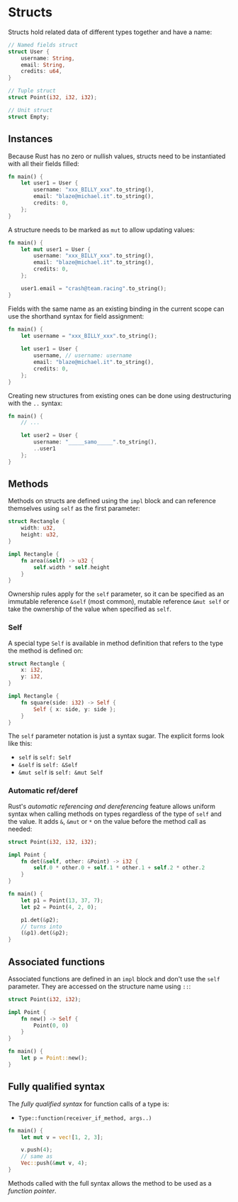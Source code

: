 # Structs

Structs hold related data of different types together and have a name:

```rust
// Named fields struct
struct User {
    username: String,
    email: String,
    credits: u64,
}

// Tuple struct
struct Point(i32, i32, i32);

// Unit struct
struct Empty;
```

## Instances

Because Rust has no zero or nullish values, structs need to be instantiated with
all their fields filled:

```rust
fn main() {
    let user1 = User {
        username: "xxx_BILLY_xxx".to_string(),
        email: "blaze@michael.it".to_string(),
        credits: 0,
    };
}
```

A structure needs to be marked as `mut` to allow updating values:

```rust
fn main() {
    let mut user1 = User {
        username: "xxx_BILLY_xxx".to_string(),
        email: "blaze@michael.it".to_string(),
        credits: 0,
    };

    user1.email = "crash@team.racing".to_string();
}
```

Fields with the same name as an existing binding in the current scope can use
the shorthand syntax for field assignment:

```rust
fn main() {
    let username = "xxx_BILLY_xxx".to_string();
    
    let user1 = User {
        username, // username: username
        email: "blaze@michael.it".to_string(),
        credits: 0,
    };
}
```

Creating new structures from existing ones can be done using destructuring with
the `..` syntax:

```rust
fn main() {
    // ...

    let user2 = User {
        username: "_____samo_____".to_string(),
        ..user1
    };
}
```

## Methods

Methods on structs are defined using the `impl` block and can reference
themselves using `self` as the first parameter:

```rust
struct Rectangle {
    width: u32,
    height: u32,
}

impl Rectangle {
    fn area(&self) -> u32 {
        self.width * self.height
    }
}
```

Ownership rules apply for the `self` parameter, so it can be specified as an
immutable reference `&self` (most common), mutable reference `&mut self` or take
the ownership of the value when specified as `self`.

### Self

A special type `Self` is available in method definition that refers to the type
the method is defined on:

```rust
struct Rectangle {
    x: i32,
    y: i32,
}

impl Rectangle {
    fn square(side: i32) -> Self {
        Self { x: side, y: side };
    }
}
```

The `self` parameter notation is just a syntax sugar. The explicit forms look
like this:

- `self` is `self: Self`
- `&self` is `self: &Self`
- `&mut self` is `self: &mut Self`

### Automatic ref/deref

Rust's _automatic referencing and dereferencing_ feature allows uniform syntax
when calling methods on types regardless of the type of `self` and the value. It
adds `&`, `&mut` or `*` on the value before the method call as needed:

```rust
struct Point(i32, i32, i32);

impl Point {
    fn det(&self, other: &Point) -> i32 {
        self.0 * other.0 + self.1 * other.1 + self.2 * other.2
    }
}

fn main() {
    let p1 = Point(13, 37, 7);
    let p2 = Point(4, 2, 0);

    p1.det(&p2);
    // turns into
    (&p1).det(&p2);
}
```

## Associated functions

Associated functions are defined in an `impl` block and don't use the `self`
parameter. They are accessed on the structure name using `::`:

```rust
struct Point(i32, i32);

impl Point {
    fn new() -> Self {
        Point(0, 0)
    }
}

fn main() {
    let p = Point::new();
}
```

## Fully qualified syntax

The _fully qualified syntax_ for function calls of a type is:

- `Type::function(receiver_if_method, args..)`

```rust
fn main() {
    let mut v = vec![1, 2, 3];

    v.push(4);
    // same as
    Vec::push(&mut v, 4);
}
```

Methods called with the full syntax allows the method to be used as a _function
pointer_.
